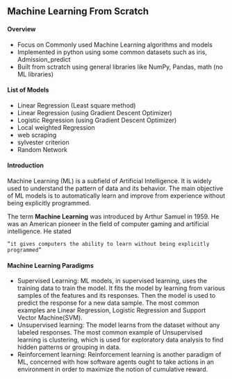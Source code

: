 ## Machine Learning From Scratch

#### Overview

*   Focus on Commonly used Machine Learning algorithms and models
*   Implemented in python using some common datasets such as iris, Admission_predict
*   Built from sctratch using general libraries like NumPy, Pandas, math (no ML libraries)

#### List of Models

*   Linear Regression (Least square method)
*   Linear Regression (using Gradient Descent Optimizer)
*   Logistic Regression (using Gradient Descent Optimizer)
*   Local weighted Regression
*   web scraping
*   sylvester criterion
*   Random Network

#### Introduction

Machine Learning (ML) is a subfield of Artificial Intelligence. It is widely used to understand the pattern of data and its behavior. The main objective of ML models is to automatically learn and improve from experience without being explicitly programmed.

The term **Machine Learning** was introduced by Arthur Samuel in 1959. He was an American pioneer in the field of computer gaming and artificial intelligence. He stated

```
“it gives computers the ability to learn without being explicitly programmed”
```

#### Machine Learning Paradigms

* Supervised Learning: ML models, in supervised learning, uses the training data to train the model. It fits the model by learning from various samples of the features and its responses. Then the model is used to predict the response for a new data sample. The most common examples are Linear Regression, Logistic Regression and Support Vector Machine(SVM).
* Unsupervised learning: The model learns from the dataset without any labeled responses. The most common example of Unsupervised learning is clustering, which is used for exploratory data analysis to find hidden patterns or grouping in data.
* Reinforcement learning: Reinforcement learning is another paradigm of ML, concerned with how software agents ought to take actions in an environment in order to maximize the notion of cumulative reward.
